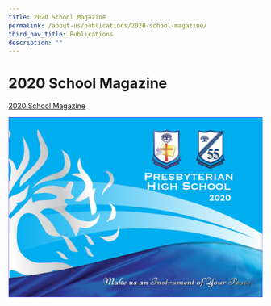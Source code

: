```yaml
---
title: 2020 School Magazine
permalink: /about-us/publications/2020-school-magazine/
third_nav_title: Publications
description: ""
---
```

# **2020 School Magazine**

[2020 School Magazine](https://go.gov.sg/phs-sch-magazine-2020)

![](/images/schoolmagCover2020.png)